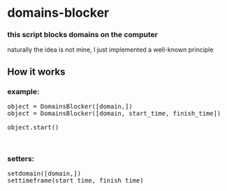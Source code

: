 # domains-blocker

### this script blocks domains on the computer

naturally the idea is not mine, I just implemented a well-known principle

## How it works

### example:

<pre>
object = DomainsBlocker([domain,])                          # create a class object, a list of domains as a parameter
object = DomainsBlocker([domain, start_time, finish_time])   # create class object, list of domains and timeframe as parameters

object.start()                                               # execute the start method
</pre>
<br>

### setters:

<pre>
setdomain([domain,])
settimeframe(start_time, finish_time)
</pre>
